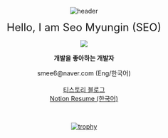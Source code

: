 <div align="center">
  
![header](https://capsule-render.vercel.app/api?type=waving&color=gradient&height=130&animation=fadeIn&section=footer&text=🎮🥊🎧🎨&fontAlign=70)
  
<p align="center">
  <a><font size="5">Hello, I am Seo Myungin (SEO)</font></a><br>
  
<a href="http://instagram.com/seomyungin" target="_blank"><img src="https://img.shields.io/badge/seomyungin-E4405F?style=flat-square&logo=Instagram&logoColor=white"/></a>
  
  <b>개발을 좋아하는 개발자</b>
</p>
<p align="center">
smee6@naver.com (Eng/한국어)<br><br>
<a href="https://codegosu.tistory.com/">티스토리 블로그</a><br>
<a href="https://seo93.notion.site/697852d68b4c4075ab49e20333d4df60"> Notion Resume (한국어)</a>
</p>
<br>
  
[![trophy](https://github-profile-trophy.vercel.app/?username=smee6&row=1&column=8)](https://github.com/ryo-ma/github-profile-trophy)
  
<br>
  
</div>
